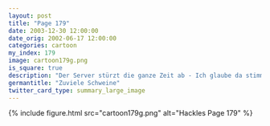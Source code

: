 ```yaml
---
layout: post
title: "Page 179"
date: 2003-12-30 12:00:00
date_orig: 2002-06-17 12:00:00
categories: cartoon
my_index: 179
image: cartoon179g.png
is_square: true
description: "Der Server stürzt die ganze Zeit ab - Ich glaube da stimmt was nicht Argh! Das passiert, weil dein Müllcode in einer Endlosschleife festhängt Cool! Endlosschleifen r0ck3n Wir müssen nur einen schnelleren Server kaufen Ja Ich werde noch mehr l33te Schleifen schreiben Kommentierter Code ist etwas für luserz Wach auf ZzZzZz Hmm, grzz, grummel Du hattest einen verrückten Alptraum Angriff der Klonkrieger Hackles Preston "
germantitle: "Zuviele Schweine"
twitter_card_type: summary_large_image
---
```


{% include figure.html src="cartoon179g.png" alt="Hackles Page 179"  %}
